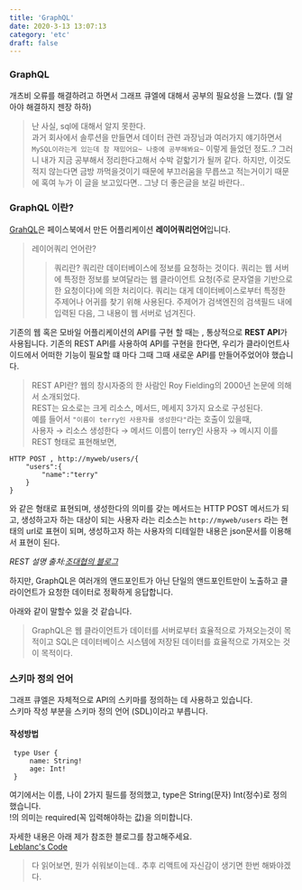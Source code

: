 ```yaml
---
title: 'GraphQL'
date: 2020-3-13 13:07:13
category: 'etc'
draft: false
---
```


### GraphQL

개츠비 오류를 해결하려고 하면서 그래프 큐엘에 대해서 공부의 필요성을 느꼈다.
(뭘 알아야 해결하지 젠장 하하)

> 난 사실, sql에 대해서 알지 못한다.<br>
과거 회사에서 솔루션을 만들면서 데이터 관련 과장님과 여러가지 얘기하면서 ```MySQL이라는게 있는데 참 재밌어요~ 나중에 공부해봐요~```
이렇게 들었던 정도..?
그러니 내가 지금 공부해서 정리한다고해서 수박 겉핣기가 될꺼 같다.
하지만, 이것도 적지 않는다면 금방 까먹을것이기 때문에 부끄러움을 무릅쓰고 적는거이기 때문에 혹여 누가 이 글을 보고있다면.. 그냥 더 좋은글을 
보길 바란다.. 


### GraphQL 이란?
[GrahQL](https://graphql-kr.github.io/)은 페이스북에서 만든 어플리케이션 **레이어쿼리언어**입니다.
>레이어쿼리 언어란?
>>쿼리란?
쿼리란 데이터베이스에 정보를 요청하는 것이다. 
쿼리는 웹 서버에 특정한 정보를 보여달라는 웹 클라이언트 요청(주로 문자열을 기반으로 한 요청이다)에 의한 처리이다.
쿼리는 대게 데이터베이스로부터 특정한 주제어나 어귀를 찾기 위해 사용된다. 주제어가 검색엔진의 검색필드 내에 입력된 다음, 그 내용이 웹 서버로 넘겨진다.

기존의 웹 혹은 모바일 어플리케이션의 API를 구현 할 때는 , 통상적으로  **REST API**가 사용됩니다. 기존의 REST API를 사용하여 API를 구현을 한다면, 우리가 클라이언트사이드에서 어떠한 기능이 필요할 떄 마다 그때 그때 새로운 API를 만들어주었어야 했습니다.
>REST API란?
웹의 창시자중의 한 사람인 Roy Fielding의 2000년 논문에 의해서 소개되었다. <br>
REST는 요소로는 크게 리소스, 메서드, 메세지 3가지 요소로 구성된다. <br>
예를 들어서 ```"이름이 terry인 사용자를 생성한다"```라는 호출이 있을때,<br>
사용자 → 리소스 
생성한다 → 메서드
이름이 terry인 사용자 → 메시지 
이를 REST 형태로 표현해보면, 
```
HTTP POST , http://myweb/users/{
    "users":{
        "name":"terry"
    }
}
```
와 같은 형태로 표현되며, 생성한다의 의미를 갖는 메서드는 HTTP POST 메서드가 되고, 생성하고자 하는 대상이 되는 사용자 라는 리소스는 ```http://myweb/users``` 라는 현태의 url로 표현이 되며, 생성하고자 하는 사용자의 디테일한 내용은 json문서를 이용해서 표현이 된다.

*REST 설명 출처:[조대협의 블로그](https://bcho.tistory.com/953)*

하지만, GraphQL은 여러개의 앤드포인트가 아닌 단일의 앤드포인트만이 노출하고 클라이언트가 요청한 데이터로 정확하게 응답합니다.<br>

아래와 같이 말할수 있을 것 같습니다. 
> GraphQL은 웹 클라이언트가 데이터를 서버로부터 효율적으로 가져오는것이 목적이고 
SQL은 데이터베이스 시스템에 저장된 데이터를 효율적으로 가져오는 것이 목적이다.


### 스키마 정의 언어
그래프 큐엘은 자체적으로 API의 스키마를 정의하는 데 사용하고 있습니다. <br>
스키마 작성 부분을 스키마 정의 언어 (SDL)이라고 부릅니다.<br>

#### 작성방법

```
 type User {
     name: String!
     age: Int!
 }
```

여기에서는 이름, 나이 2가지 필드를 정의했고, type은 String(문자) Int(정수)로 정의했습니다. <br>
!의 의미는 required(꼭 입력해야하는 값)을 의미합니다. 

자세한 내용은 아래 제가 참조한 블로그를 참고해주세요.<br>
[Leblanc's Code](https://hoxi777.tistory.com/10?category=753632)


> 다 읽어보면, 뭔가 쉬워보이는데.. 추후 리액트에 자신감이 생기면 한번 해봐야겠다.


